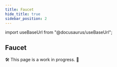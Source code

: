 ```yaml
---
title: Faucet
hide_title: true
sidebar_position: 2
---
```


import useBaseUrl from "@docusaurus/useBaseUrl";

## Faucet

🛠 This page is a work in progress. 🚧
